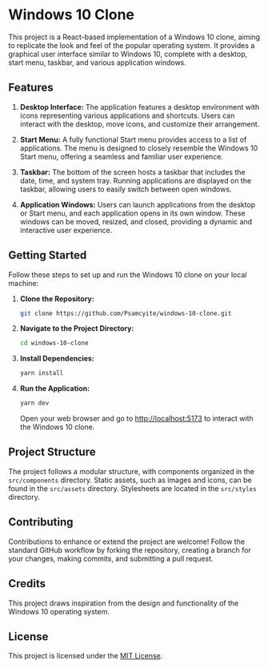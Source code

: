 # Windows 10 Clone

This project is a React-based implementation of a Windows 10 clone, aiming to replicate the look and feel of the popular operating system. It provides a graphical user interface similar to Windows 10, complete with a desktop, start menu, taskbar, and various application windows.

## Features

1. **Desktop Interface:** The application features a desktop environment with icons representing various applications and shortcuts. Users can interact with the desktop, move icons, and customize their arrangement.

2. **Start Menu:** A fully functional Start menu provides access to a list of applications. The menu is designed to closely resemble the Windows 10 Start menu, offering a seamless and familiar user experience.

3. **Taskbar:** The bottom of the screen hosts a taskbar that includes the date, time, and system tray. Running applications are displayed on the taskbar, allowing users to easily switch between open windows.

4. **Application Windows:** Users can launch applications from the desktop or Start menu, and each application opens in its own window. These windows can be moved, resized, and closed, providing a dynamic and interactive user experience.

## Getting Started

Follow these steps to set up and run the Windows 10 clone on your local machine:

1. **Clone the Repository:**
   ```bash
   git clone https://github.com/Psamcyite/windows-10-clone.git
   ```

2. **Navigate to the Project Directory:**
   ```bash
   cd windows-10-clone
   ```

3. **Install Dependencies:**
   ```bash
   yarn install
   ```

4. **Run the Application:**
   ```bash
   yarn dev
   ```

   Open your web browser and go to [http://localhost:5173](http://localhost:5173) to interact with the Windows 10 clone.

## Project Structure

The project follows a modular structure, with components organized in the `src/components` directory. Static assets, such as images and icons, can be found in the `src/assets` directory. Stylesheets are located in the `src/styles` directory.

## Contributing

Contributions to enhance or extend the project are welcome! Follow the standard GitHub workflow by forking the repository, creating a branch for your changes, making commits, and submitting a pull request.

## Credits

This project draws inspiration from the design and functionality of the Windows 10 operating system.

## License

This project is licensed under the [MIT License](LICENSE).